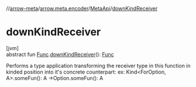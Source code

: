 //[arrow-meta](../../../index.md)/[arrow.meta.encoder](../index.md)/[MetaApi](index.md)/[downKindReceiver](down-kind-receiver.md)

# downKindReceiver

[jvm]\
abstract fun [Func](../../arrow.meta.ast/-func/index.md).[downKindReceiver](down-kind-receiver.md)(): [Func](../../arrow.meta.ast/-func/index.md)

Performs a type application transforming the receiver type in this function in kinded position into it's concrete counterpart: ex: Kind&lt;ForOption, A&gt;.someFun(): A ->Option.someFun(): A
